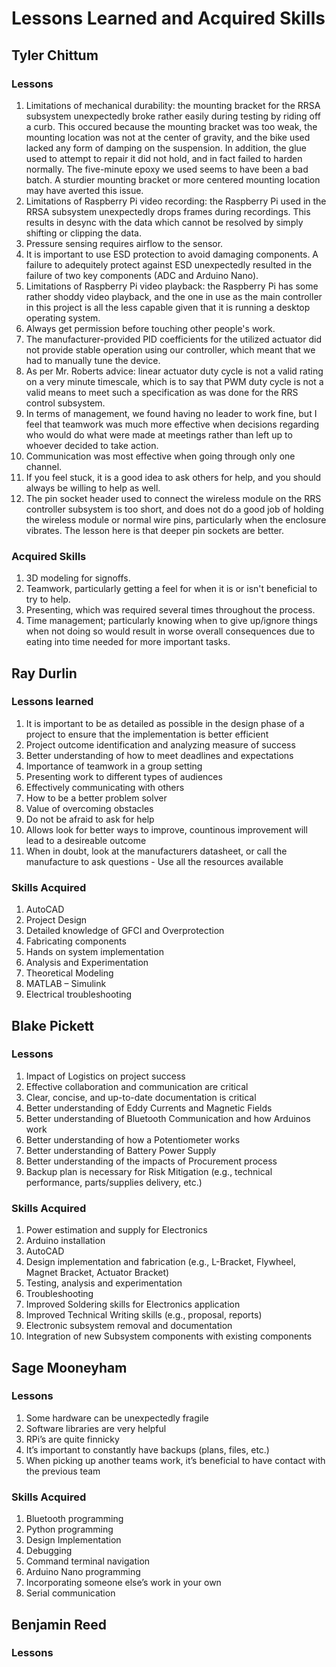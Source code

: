 # Lessons Learned and Acquired Skills

## Tyler Chittum
### Lessons
1. Limitations of mechanical durability: the mounting bracket for the RRSA subsystem unexpectedly broke rather easily during testing by riding off a curb. This occured because the mounting bracket was too weak, the mounting location was not at the center of gravity, and the bike used lacked any form of damping on the suspension. In addition, the glue used to attempt to repair it did not hold, and in fact failed to harden normally. The five-minute epoxy we used seems to have been a bad batch. A sturdier mounting bracket or more centered mounting location may have averted this issue.
2. Limitations of Raspberry Pi video recording: the Raspberry Pi used in the RRSA subsystem unexpectedly drops frames during recordings. This results in desync with the data which cannot be resolved by simply shifting or clipping the data.
3. Pressure sensing requires airflow to the sensor.
4. It is important to use ESD protection to avoid damaging components. A failure to adequitely protect against ESD unexpectedly resulted in the failure of two key components (ADC and Arduino Nano).
6. Limitations of Raspberry Pi video playback: the Raspberry Pi has some rather shoddy video playback, and the one in use as the main controller in this project is all the less capable given that it is running a desktop operating system.
7. Always get permission before touching other people's work.
8. The manufacturer-provided PID coefficients for the utilized actuator did not provide stable operation using our controller, which meant that we had to manually tune the device.
9. As per Mr. Roberts advice: linear actuator duty cycle is not a valid rating on a very minute timescale, which is to say that PWM duty cycle is not a valid means to meet such a specification as was done for the RRS control subsystem.
10. In terms of management, we found having no leader to work fine, but I feel that teamwork was much more effective when decisions regarding who would do what were made at meetings rather than left up to whoever decided to take action.
11. Communication was most effective when going through only one channel.
12. If you feel stuck, it is a good idea to ask others for help, and you should always be willing to help as well.
13. The pin socket header used to connect the wireless module on the RRS controller subsystem is too short, and does not do a good job of holding the wireless module or normal wire pins, particularly when the enclosure vibrates. The lesson here is that deeper pin sockets are better.
### Acquired Skills
1. 3D modeling for signoffs.
2. Teamwork, particularly getting a feel for when it is or isn't beneficial to try to help.
3. Presenting, which was required several times throughout the process.
4. Time management; particularly knowing when to give up/ignore things when not doing so would result in worse overall consequences due to eating into time needed for more important tasks.

## Ray Durlin
### Lessons learned
1. It is important to be as detailed as possible in the design phase of a project to ensure that the implementation is better efficient
2. Project outcome identification and analyzing measure of success
3. Better understanding of how to meet deadlines and expectations 
4. Importance of teamwork in a group setting
5. Presenting work to different types of audiences
6. Effectively communicating with others
7. How to be a better problem solver
8. Value of overcoming obstacles
9. Do not be afraid to ask for help
10. Allows look for better ways to improve, countinous improvement will lead to a desireable outcome
11. When in doubt, look at the manufacturers datasheet, or call the manufacture to ask questions - Use all the resources available

### Skills Acquired
1. AutoCAD 
2. Project Design
3. Detailed knowledge of GFCI and Overprotection
4. Fabricating components
5. Hands on system implementation
6. Analysis and Experimentation
7. Theoretical Modeling
8. MATLAB – Simulink
9. Electrical troubleshooting

## Blake Pickett
### Lessons
1. Impact of Logistics on project success
2. Effective collaboration and communication are critical
3. Clear, concise, and up-to-date documentation is critical
4. Better understanding of Eddy Currents and Magnetic Fields
5. Better understanding of Bluetooth Communication and how Arduinos work
6. Better understanding of how a Potentiometer works
7. Better understanding of Battery Power Supply
8. Better understanding of the impacts of Procurement process
9. Backup plan is necessary for Risk Mitigation (e.g., technical performance, parts/supplies delivery, etc.)

### Skills Acquired
1. Power estimation and supply for Electronics
2. Arduino installation
3. AutoCAD
4. Design implementation and fabrication (e.g., L-Bracket, Flywheel, Magnet Bracket, Actuator Bracket)
5. Testing, analysis and experimentation
6. Troubleshooting
7. Improved Soldering skills for Electronics application
8. Improved Technical Writing skills (e.g., proposal, reports)
9. Electronic subsystem removal and documentation 
10. Integration of new Subsystem components with existing components 

## Sage Mooneyham
### Lessons
1.	Some hardware can be unexpectedly fragile
2.	Software libraries are very helpful
3.	RPi’s are quite finnicky
4.	It’s important to constantly have backups (plans, files, etc.)
5.	When picking up another teams work, it’s beneficial to have contact with the previous team

### Skills Acquired
1.	Bluetooth programming
2.	Python programming
3.	Design Implementation
4.	Debugging
5.	Command terminal navigation
6.	Arduino Nano programming
7.	Incorporating someone else’s work in your own
8.	Serial communication

## Benjamin Reed
### Lessons
